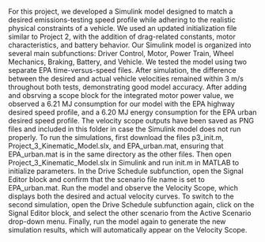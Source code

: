 For this project, we developed a Simulink model designed to match a desired emissions-testing speed profile while adhering to the realistic physical constraints of a vehicle. We used an updated initialization file similar to Project 2, with the addition of drag-related constants, motor characteristics, and battery behavior. Our Simulink model is organized into several main subfunctions: Driver Control, Motor, Power Train, Wheel Mechanics, Braking, Battery, and Vehicle. We tested the model using two separate EPA time-versus-speed files. After simulation, the difference between the desired and actual vehicle velocities remained within 3 m/s throughout both tests, demonstrating good model accuracy. After adding and obsrving a scope block for the integrated motor power value, we observed a 6.21 MJ consumption for our model with the EPA highway desired speed profile, and a 6.20 MJ energy consumption for the EPA urban desired speed profile. The velocity scope outputs have been saved as PNG files and included in this folder in case the Simulink model does not run properly. To run the simulations, first download the files p3_init.m, Project_3_Kinematic_Model.slx, and EPA_urban.mat, ensuring that EPA_urban.mat is in the same directory as the other files. Then open Project_3_Kinematic_Model.slx in Simulink and run init.m in MATLAB to initialize parameters. In the Drive Schedule subfunction, open the Signal Editor block and confirm that the scenario file name is set to EPA_urban.mat. Run the model and observe the Velocity Scope, which displays both the desired and actual velocity curves. To switch to the second simulation, open the Drive Schedule subfunction again, click on the Signal Editor block, and select the other scenario from the Active Scenario drop-down menu. Finally, run the model again to generate the new simulation results, which will automatically appear on the Velocity Scope.
